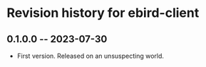 # Revision history for ebird-client

## 0.1.0.0 -- 2023-07-30

* First version. Released on an unsuspecting world.
